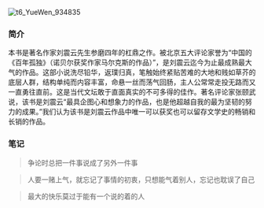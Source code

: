 ![t6_YueWen_934835](https://user-images.githubusercontent.com/17806205/213070199-72d3d4ff-58fa-4680-a5a8-fbb90af5d845.jpg)

### 简介

本书是著名作家刘震云先生参磨四年的杠鼎之作。被北京五大评论家誉为“中国的《百年孤独》（诺贝尔获奖作家马尔克斯的作品）”，是刘震云迄今为止最成熟最大气的作品。这部小说洗尽铅华，返璞归真，笔触始终紧贴苦难的大地和贱如草芥的底层人群，结构单纯而内容丰富，命悬一丝而荡气回肠，主人公常常走投无路而又一直勇往直前。这是当代文坛敢于直面真实的不可多得的佳作。著名评论家张颐武说，该书是刘震云“最具企图心和想象力的作品，也是他超越自我的最为坚韧的努力的成果。”我们认为该书是刘震云作品中唯一可以获奖也可以留存文学史的畅销和长销的作品。


### 笔记

> 争论时总把一件事说成了另外一件事

> 人要一赌上气，就忘记了事情的初衷，只想能气着别人，忘记也耽误了自己

> 最大的快乐莫过于能有一个说的着的人

